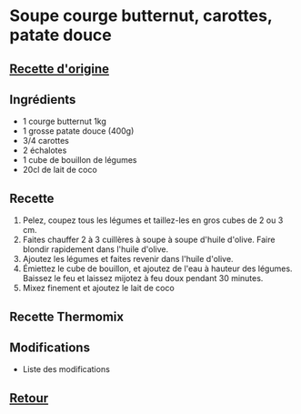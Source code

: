 # Soupe courge butternut, carottes, patate douce
## [Recette d'origine](https://cuisine.journaldesfemmes.fr/recette/3109805-soupe-carotte-patate-douce-et-courge-butternut)

## Ingrédients
- 1 courge butternut 1kg
- 1 grosse patate douce (400g)
- 3/4 carottes
- 2 échalotes
- 1 cube de bouillon de légumes
- 20cl de lait de coco

## Recette
1. Pelez, coupez tous les légumes et taillez-les en gros cubes de 2 ou 3 cm. 
2. Faites chauffer 2 à 3 cuillères à soupe à soupe d'huile d'olive. Faire blondir rapidement dans l'huile d'olive.
3. Ajoutez les légumes et faites revenir dans l'huile d'olive.
4. Émiettez le cube de bouillon, et ajoutez de l'eau à hauteur des légumes. Baissez le feu et laissez mijotez à feu doux pendant 30 minutes. 
5. Mixez finement et ajoutez le lait de coco

## Recette Thermomix

## Modifications
- Liste des modifications


## [Retour](./)
